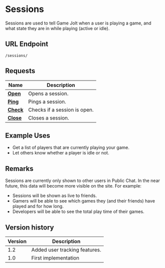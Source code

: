 # Sessions

Sessions are used to tell Game Jolt when a user is playing a game, and what state they are in while playing (active or idle).

## URL Endpoint
```
/sessions/
```

## Requests

Name | Description
--- | ---
[__Open__](https://gamejolt.com/game-api/doc/sessions/open) | Opens a session.
[__Ping__](https://gamejolt.com/game-api/doc/sessions/ping) | Pings a session.
[__Check__](https://gamejolt.com/game-api/doc/sessions/check) | Checks if a session is open.
[__Close__](https://gamejolt.com/game-api/doc/sessions/close) | Closes a session.

## Example Uses

- Get a list of players that are currently playing your game.
- Let others know whether a player is idle or not.

## Remarks

Sessions are currently only shown to other users in Public Chat. In the near future, this data will become more visible on the site. For example:

- Sessions will be shown as live to friends.
- Gamers will be able to see which games they (and their friends) have played and for how long.
- Developers will be able to see the total play time of their games.

## Version history

Version | Description
--- | ---
1.2 | Added user tracking features.
1.0 | First implementation
